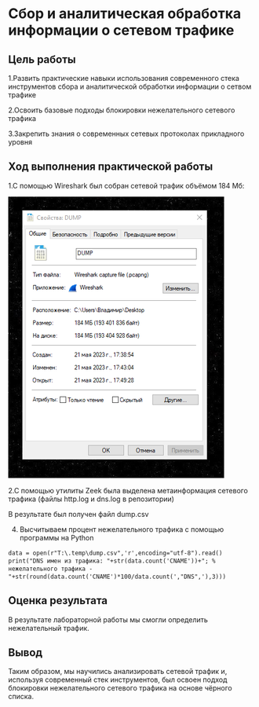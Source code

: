 # Сбор и аналитическая обработка информации о сетевом трафике
## Цель работы

1.Развить практические навыки использования современного стека
инструментов сбора и аналитической обработки информации о сетвом трафике

2.Освоить базовые подходы блокировки нежелательного сетевого трафика

3.Закрепить знания о современных сетевых протоколах прикладного уровня

## Ход выполнения практической работы

1.C помощью Wireshark был собран сетевой трафик объёмом 184 Мб:

![All text](./screenshots/Lab_2_1.png)

2.C помощью утилиты Zeek была выделена метаинформация сетевого трафика
(файлы http.log и dns.log в репозитории)

В результате был получен файл dump.csv

4. Высчитываем процент нежелательного трафика с помощью программы на Python

```
data = open(r"T:\.temp\dump.csv",'r',encoding="utf-8").read()
print("DNS имен из трафика: "+str(data.count('CNAME'))+"; % нежелательного трафика - "+str(round(data.count('CNAME')*100/data.count(',"DNS",'),3)))
``` 
## Оценка результата

В результате лабораторной работы мы смогли определить нежелательный
трафик.

## Вывод

Таким образом, мы научились анализировать сетевой трафик и, используя
современный стек инструментов, был освоен подход блокировки
нежелательного сетевого трафика на основе чёрного списка.

